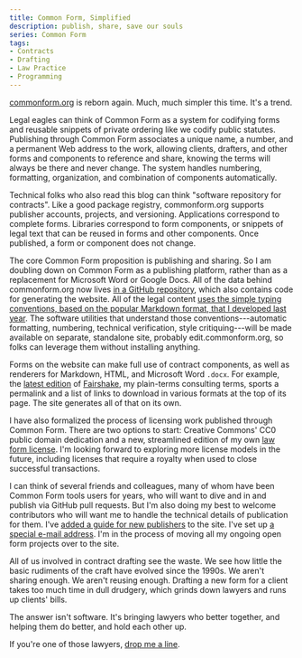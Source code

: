 ```yaml
---
title: Common Form, Simplified
description: publish, share, save our souls
series: Common Form
tags:
- Contracts
- Drafting
- Law Practice
- Programming
---
```


[commonform.org](https://commonform.org) is reborn again.  Much, much simpler this time.  It's a trend.

Legal eagles can think of Common Form as a system for codifying forms and reusable snippets of private ordering like we codify public statutes.  Publishing through Common Form associates a unique name, a number, and a permanent Web address to the work, allowing clients, drafters, and other forms and components to reference and share, knowing the terms will always be there and never change.  The system handles numbering, formatting, organization, and combination of components automatically.

Technical folks who also read this blog can think "software repository for contracts".  Like a good package registry, commonform.org supports publisher accounts, projects, and versioning.  Applications correspond to complete forms.  Libraries correspond to form components, or snippets of legal text that can be reused in forms and other components.  Once published, a form or component does not change.

The core Common Form proposition is publishing and sharing.  So I am doubling down on Common Form as a publishing platform, rather than as a replacement for Microsoft Word or Google Docs.  All of the data behind commonform.org now lives [in a GitHub repository](https://github.com/commonform/commonform.org), which also contains code for generating the website.  All of the legal content [uses the simple typing conventions, based on the popular Markdown format, that I developed last year](https://type.commonform.org).  The software utilities that understand those conventions---automatic formatting, numbering, technical verification, style critiquing---will be made available on separate, standalone site, probably edit.commonform.org, so folks can leverage them without installing anything.

Forms on the website can make full use of contract components, as well as renderers for Markdown, HTML, and Microsoft Word `.docx`.  For example, the [latest edition](ttps://commonform.org/kemitchell/fairshake/1e1u) of [Fairshake](ttps://commonform.org/kemitchell/fairshake), my plain-terms consulting terms, sports a permalink and a list of links to download in various formats at the top of its page.  The site generates all of that on its own.

I have also formalized the process of licensing work published through Common Form.  There are two options to start: Creative Commons' CC0 public domain dedication and a new, streamlined edition of my own [law form license](https://commonform.org/kemitchell/law-form-license/1e).  I'm looking forward to exploring more license models in the future, including licenses that require a royalty when used to close successful transactions.

I can think of several friends and colleagues, many of whom have been Common Form tools users for years, who will want to dive and in and publish via GitHub pull requests.  But I'm also doing my best to welcome contributors who will want me to handle the technical details of publication for them.  I've [added a guide for new publishers](https://commonform.org/guide) to the site.  I've set up [a special e-mail address](mailto:kyle@commonform.org).  I'm in the process of moving all my ongoing open form projects over to the site.

All of us involved in contract drafting see the waste.  We see how little the basic rudiments of the craft have evolved since the 1990s.  We aren't sharing enough.  We aren't reusing enough.  Drafting a new form for a client takes too much time in dull drudgery, which grinds down lawyers and runs up clients' bills.

The answer isn't software.  It's bringing lawyers who better together, and helping them do better, and hold each other up.

If you're one of those lawyers, [drop me a line](mailto:kyle@commonform.org).
